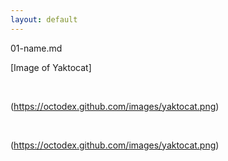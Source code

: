 ```yaml
---
layout: default
---
```


01-name.md

[Image of Yaktocat]

<br>

(https://octodex.github.com/images/yaktocat.png)


<br>

(https://octodex.github.com/images/yaktocat.png)

